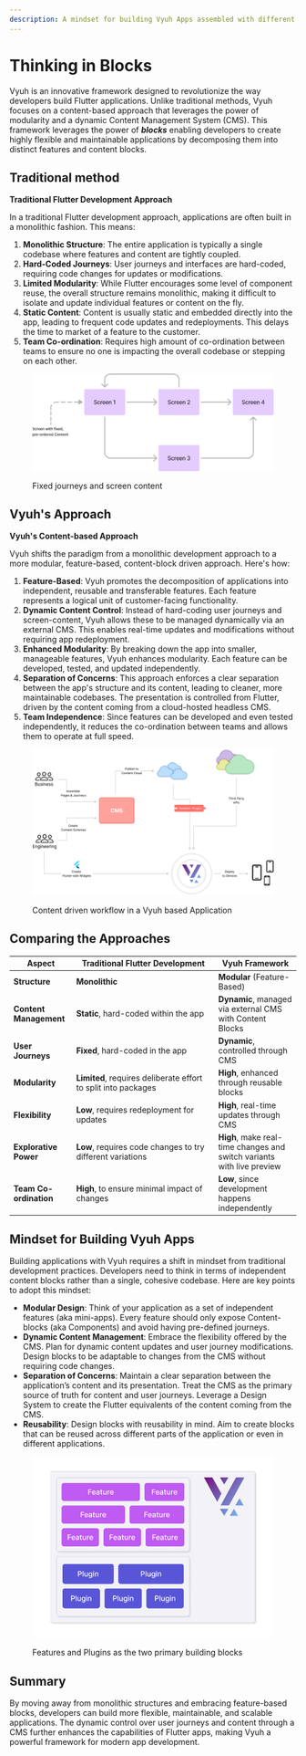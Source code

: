 ```yaml
---
description: A mindset for building Vyuh Apps assembled with different Content Blocks
---
```


# Thinking in Blocks

Vyuh is an innovative framework designed to revolutionize the way developers build Flutter applications. Unlike traditional methods, Vyuh focuses on a content-based approach that leverages the power of modularity and a dynamic Content Management System (CMS). This framework leverages the power of _**blocks**_ enabling developers to create highly flexible and maintainable applications by decomposing them into distinct features and content blocks.

## Traditional method

**Traditional Flutter Development Approach**

In a traditional Flutter development approach, applications are often built in a monolithic fashion. This means:

1. **Monolithic Structure**: The entire application is typically a single codebase where features and content are tightly coupled.
2. **Hard-Coded Journeys**: User journeys and interfaces are hard-coded, requiring code changes for updates or modifications.
3. **Limited Modularity**: While Flutter encourages some level of component reuse, the overall structure remains monolithic, making it difficult to isolate and update individual features or content on the fly.
4. **Static Content**: Content is usually static and embedded directly into the app, leading to frequent code updates and redeployments. This delays the time to market of a feature to the customer.
5. **Team Co-ordination**: Requires high amount of co-ordination between teams to ensure no one is impacting the overall codebase or stepping on each other.

<figure><img src="../../.gitbook/assets/image.png" alt=""><figcaption><p>Fixed journeys and screen content</p></figcaption></figure>

## Vyuh's Approach

**Vyuh's Content-based Approach**

Vyuh shifts the paradigm from a monolithic development approach to a more modular, feature-based, content-block driven approach. Here's how:

1. **Feature-Based**: Vyuh promotes the decomposition of applications into independent, reusable and transferable features. Each feature represents a logical unit of customer-facing functionality.
2. **Dynamic Content Control**: Instead of hard-coding user journeys and screen-content, Vyuh allows these to be managed dynamically via an external CMS. This enables real-time updates and modifications without requiring app redeployment.
3. **Enhanced Modularity**: By breaking down the app into smaller, manageable features, Vyuh enhances modularity. Each feature can be developed, tested, and updated independently.
4. **Separation of Concerns**: This approach enforces a clear separation between the app's structure and its content, leading to cleaner, more maintainable codebases. The presentation is controlled from Flutter, driven by the content coming from a cloud-hosted headless CMS.
5. **Team Independence**: Since features can be developed and even tested independently, it reduces the co-ordination between teams and allows them to operate at full speed.

<figure><img src="../../.gitbook/assets/image (1).png" alt=""><figcaption><p>Content driven workflow in a Vyuh based Application</p></figcaption></figure>

## **Comparing the Approaches**

<table><thead><tr><th>Aspect</th><th width="235.66666666666663">Traditional Flutter Development</th><th>Vyuh Framework</th></tr></thead><tbody><tr><td><strong>Structure</strong></td><td><strong>Monolithic</strong></td><td><strong>Modular</strong> (Feature-Based)</td></tr><tr><td><strong>Content Management</strong></td><td><strong>Static</strong>, hard-coded within the app</td><td><strong>Dynamic</strong>, managed via external CMS with Content Blocks</td></tr><tr><td><strong>User Journeys</strong></td><td><strong>Fixed</strong>, hard-coded in the app</td><td><strong>Dynamic</strong>, controlled through CMS</td></tr><tr><td><strong>Modularity</strong></td><td><strong>Limited</strong>, requires deliberate effort to split into packages</td><td><strong>High</strong>, enhanced through reusable blocks</td></tr><tr><td><strong>Flexibility</strong></td><td><strong>Low</strong>, requires redeployment for updates</td><td><strong>High</strong>, real-time updates through CMS</td></tr><tr><td><strong>Explorative Power</strong></td><td><strong>Low</strong>, requires code changes to try different variations</td><td><strong>High</strong>, make real-time changes and switch variants with live preview</td></tr><tr><td><strong>Team Co-ordination</strong></td><td><strong>High</strong>, to ensure minimal impact of changes</td><td><strong>Low</strong>, since development happens independently</td></tr></tbody></table>

## **Mindset for Building Vyuh Apps**

Building applications with Vyuh requires a shift in mindset from traditional development practices. Developers need to think in terms of independent content blocks rather than a single, cohesive codebase. Here are key points to adopt this mindset:

* **Modular Design**: Think of your application as a set of independent features (aka mini-apps). Every feature should only expose Content-blocks (aka Components) and avoid having pre-defined journeys.
* **Dynamic Content Management**: Embrace the flexibility offered by the CMS. Plan for dynamic content updates and user journey modifications. Design blocks to be adaptable to changes from the CMS without requiring code changes.
* **Separation of Concerns**: Maintain a clear separation between the application’s content and its presentation. Treat the CMS as the primary source of truth for content and user journeys. Leverage a Design System to create the Flutter equivalents of the content coming from the CMS.
* **Reusability**: Design blocks with reusability in mind. Aim to create blocks that can be reused across different parts of the application or even in different applications.

<figure><img src="../../.gitbook/assets/image (27).png" alt=""><figcaption><p>Features and Plugins as the two primary building blocks</p></figcaption></figure>

## Summary

By moving away from monolithic structures and embracing feature-based blocks, developers can build more flexible, maintainable, and scalable applications. The dynamic control over user journeys and content through a CMS further enhances the capabilities of Flutter apps, making Vyuh a powerful framework for modern app development.
